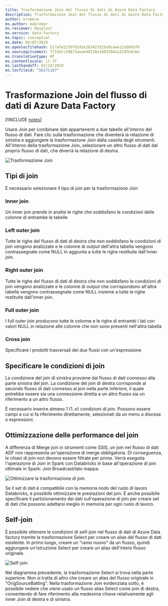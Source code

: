 ```yaml
---
title: Trasformazione Join del flusso di dati di Azure Data Factory
description: Trasformazione Join del flusso di dati di Azure Data Factory
author: kromerm
ms.author: makromer
ms.reviewer: douglasl
ms.service: data-factory
ms.topic: conceptual
ms.date: 02/07/2019
ms.openlocfilehash: 517afe21fbf9241e2b2423525e9caee12a5603f6
ms.sourcegitcommit: f715dcc29873aeae40110a1803294a122dfb4c6a
ms.translationtype: HT
ms.contentlocale: it-IT
ms.lasthandoff: 02/14/2019
ms.locfileid: "56271187"
---
```

# <a name="azure-data-factory-data-flow-join-transformation"></a>Trasformazione Join del flusso di dati di Azure Data Factory

[!INCLUDE [notes](../../includes/data-factory-data-flow-preview.md)]

Usare Join per combinare dati appartenenti a due tabelle all'interno del flusso di dati. Fare clic sulla trasformazione che diventerà la relazione di sinistra e aggiungere la trasformazione Join dalla casella degli strumenti. All'interno della trasformazione Join, selezionare un altro flusso di dati dal proprio flusso di dati, che diverrà la relazione di destra.

![Trasformazione Join](media/data-flow/join.png "Join")

## <a name="join-types"></a>Tipi di join

È necessario selezionare il tipo di join per la trasformazione Join

### <a name="inner-join"></a>Inner join

Un inner join prende in analisi le righe che soddisfano le condizioni delle colonne di entrambe le tabelle

### <a name="left-outer"></a>Left outer join

Tutte le righe del flusso di dati di destra che non soddisfano le condizioni di join vengono analizzate e le colonne di output dell'altra tabella vengono contrassegnate come NULL in aggiunta a tutte le righe restituite dall'inner join.

### <a name="right-outer"></a>Right outer join

Tutte le righe del flusso di dati di destra che non soddisfano le condizioni di join vengono analizzate e le colonne di output che corrispondono all'altra tabella vengono contrassegnate come NULL insieme a tutte le righe restituite dall'inner join.

### <a name="full-outer"></a>Full outer join

I full outer join producono tutte le colonne e le righe di entrambi i lati con valori NULL in relazione alle colonne che non sono presenti nell'altra tabella

### <a name="cross-join"></a>Cross join

Specificare i prodotti trasversali dei due flussi con un'espressione

## <a name="specify-join-conditions"></a>Specificare le condizioni di join

La condizione del join di sinistra proviene dal flusso di dati connesso alla parte sinistra del join. La condizione del join di destra corrisponde al secondo flusso di dati connesso al join nella parte inferiore, il quale potrebbe essere sia una connessione diretta a un altro flusso sia un riferimento a un altro flusso.

È necessario inserire almeno 1 (1..n) condizioni di join. Possono essere campi a cui si fa riferimento direttamente, selezionati da un menu a discesa o espressioni.

## <a name="join-performance-optimizations"></a>Ottimizzazione delle performance del join

A differenza di Merge join in strumenti come SSIS, un join nel flusso di dati ADF non rappresenta un'operazione di merge obbligatoria. Di conseguenza, le chiavi di join non devono essere filtrate per prime. Verrà eseguita l'operazione di Join in Spark con Databricks in base all'operazione di join ottimale in Spark: Join Broadcast/lato mappa:

![Ottimizzare la trasformazione di join](media/data-flow/joinoptimize.png "Ottimizzazione di Join")

Se il set di dati è compatibile con la memoria nodo del ruolo di lavoro Databricks, è possibile ottimizzare le prestazioni del join. È anche possibile specificare il partizionamento dei dati sull'operazione di join per creare set di dati che possono adattarsi meglio in memoria per ogni ruolo di lavoro.

## <a name="self-join"></a>Self-join

È possibile ottenere le condizioni di self-join nel flusso di dati di Azure Data factory tramite la trasformazione Select per creare un alias del flusso di dati esistente. In primo luogo, creare un "ramo nuovo" da un flusso, quindi aggiungere un'istruzione Select per creare un alias dell'intero flusso originale.

![Self-join](media/data-flow/selfjoin.png "Self-join")

Nel diagramma precedente, la trasformazione Select si trova nella parte superiore. Non si tratta di altro che creare un alias del flusso originale in "OrigSourceBatting". Nella trasformazione Join evidenziata sotto, è possibile vedere che viene usato un flusso alias Select come join di destra, consentendo di fare riferimento alla medesima chiave relativamente agli inner Join di destra e di sinistra.
